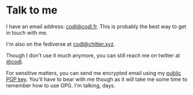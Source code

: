 # Talk to me

I have an email address: <codl@codl.fr>. This is probably the best way to get in touch with me.

I'm also on the fediverse at
[codl@chitter.xyz](https://chitter.xyz/users/codl).

Though I don't use it much anymore, you can still reach me on twitter at
[@codl](https://twitter.com/codl).

For sensitive matters, you can send me encrypted email using my
[public PGP key]({{url_for('pgp_key')}}).
You'll have to bear with me though as it will take me some time to remember how to use GPG.
I'm talking, days.

